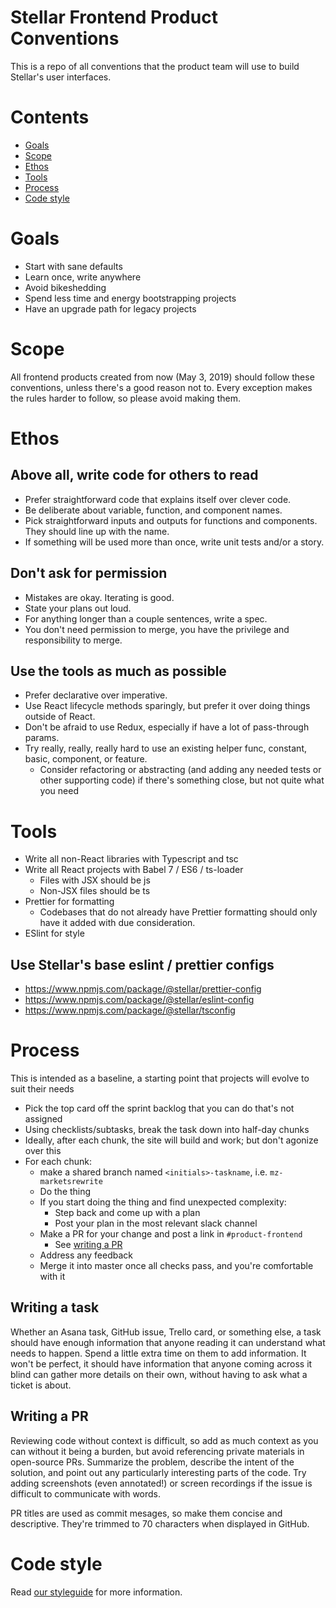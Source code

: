 # Stellar Frontend Product Conventions

This is a repo of all conventions that the product team will use to build
Stellar's user interfaces.

# Contents

- [Goals](#goals)
- [Scope](#scope)
- [Ethos](#ethos)
- [Tools](#tools)
- [Process](#process)
- [Code style](code-style)

# Goals

- Start with sane defaults
- Learn once, write anywhere
- Avoid bikeshedding
- Spend less time and energy bootstrapping projects
- Have an upgrade path for legacy projects

# Scope

All frontend products created from now (May 3, 2019) should follow these
conventions, unless there's a good reason not to. Every exception makes the
rules harder to follow, so please avoid making them.

# Ethos

## Above all, write code for others to read

- Prefer straightforward code that explains itself over clever code.
- Be deliberate about variable, function, and component names.
- Pick straightforward inputs and outputs for functions and components. They
  should line up with the name.
- If something will be used more than once, write unit tests and/or a story.

## Don't ask for permission

- Mistakes are okay. Iterating is good.
- State your plans out loud.
- For anything longer than a couple sentences, write a spec.
- You don't need permission to merge, you have the privilege and responsibility
  to merge.

## Use the tools as much as possible

- Prefer declarative over imperative.
- Use React lifecycle methods sparingly, but prefer it over doing things outside
  of React.
- Don't be afraid to use Redux, especially if have a lot of pass-through params.
- Try really, really, really hard to use an existing helper func, constant,
  basic, component, or feature.
  - Consider refactoring or abstracting (and adding any needed tests or other
    supporting code) if there's something close, but not quite what you need

# Tools

- Write all non-React libraries with Typescript and tsc
- Write all React projects with Babel 7 / ES6 / ts-loader
  - Files with JSX should be js
  - Non-JSX files should be ts
- Prettier for formatting
  - Codebases that do not already have Prettier formatting should only have it
    added with due consideration.
- ESlint for style

## Use Stellar's base eslint / prettier configs

- https://www.npmjs.com/package/@stellar/prettier-config
- https://www.npmjs.com/package/@stellar/eslint-config
- https://www.npmjs.com/package/@stellar/tsconfig

# Process

This is intended as a baseline, a starting point that projects will evolve to
suit their needs

- Pick the top card off the sprint backlog that you can do that's not assigned
- Using checklists/subtasks, break the task down into half-day chunks
- Ideally, after each chunk, the site will build and work; but don't agonize
  over this
- For each chunk:
  - make a shared branch named `<initials>-taskname`, i.e. `mz-marketsrewrite`
  - Do the thing
  - If you start doing the thing and find unexpected complexity:
    - Step back and come up with a plan
    - Post your plan in the most relevant slack channel
  - Make a PR for your change and post a link in `#product-frontend`
    - See [writing a PR](#writing-a-pr)
  - Address any feedback
  - Merge it into master once all checks pass, and you're comfortable with it

## Writing a task

Whether an Asana task, GitHub issue, Trello card, or something else, a task
should have enough information that anyone reading it can understand what needs
to happen. Spend a little extra time on them to add information. It won't be
perfect, it should have information that anyone coming across it blind can
gather more details on their own, without having to ask what a ticket is about.

## Writing a PR

Reviewing code without context is difficult, so add as much context as you can
without it being a burden, but avoid referencing private materials in
open-source PRs. Summarize the problem, describe the intent of the solution, and
point out any particularly interesting parts of the code. Try adding screenshots
(even annotated!) or screen recordings if the issue is difficult to communicate
with words.

PR titles are used as commit mesages, so make them concise and descriptive.
They're trimmed to 70 characters when displayed in GitHub.

# Code style

Read [our styleguide](./STYLEGUIDE.md) for more information.

